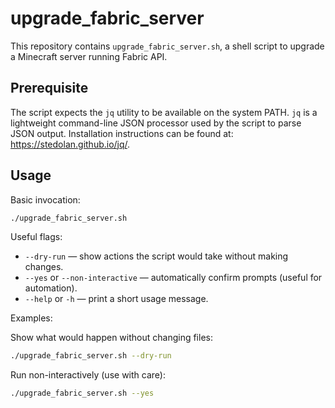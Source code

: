 # upgrade_fabric_server

This repository contains `upgrade_fabric_server.sh`, a shell script to upgrade a Minecraft server running Fabric API.

Prerequisite
------------
The script expects the `jq` utility to be available on the system PATH. `jq` is a lightweight command-line JSON processor used by the script to parse JSON output.
Installation instructions can be found at: https://stedolan.github.io/jq/.

Usage
-----

Basic invocation:

```bash
./upgrade_fabric_server.sh
```

Useful flags:

- `--dry-run` — show actions the script would take without making changes.
- `--yes` or `--non-interactive` — automatically confirm prompts (useful for automation).
- `--help` or `-h` — print a short usage message.

Examples:

Show what would happen without changing files:

```bash
./upgrade_fabric_server.sh --dry-run
```

Run non-interactively (use with care):

```bash
./upgrade_fabric_server.sh --yes
```
